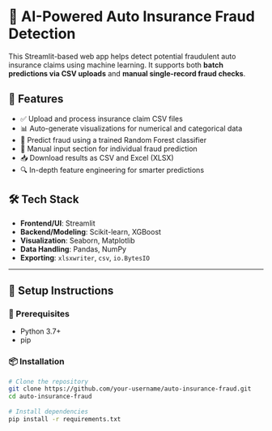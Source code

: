 # 🚗 AI-Powered Auto Insurance Fraud Detection

This Streamlit-based web app helps detect potential fraudulent auto insurance claims using machine learning. It supports both **batch predictions via CSV uploads** and **manual single-record fraud checks**.


## 📌 Features

- ✅ Upload and process insurance claim CSV files
- 📊 Auto-generate visualizations for numerical and categorical data
- 🧠 Predict fraud using a trained Random Forest classifier
- 🧾 Manual input section for individual fraud prediction
- 📥 Download results as CSV and Excel (XLSX)
- 🔍 In-depth feature engineering for smarter predictions


## 🛠️ Tech Stack

- **Frontend/UI**: Streamlit
- **Backend/Modeling**: Scikit-learn, XGBoost
- **Visualization**: Seaborn, Matplotlib
- **Data Handling**: Pandas, NumPy
- **Exporting**: `xlsxwriter`, `csv`, `io.BytesIO`
---

## 🧪 Setup Instructions

### 🔧 Prerequisites

- Python 3.7+
- pip

### 📦 Installation

```bash
# Clone the repository
git clone https://github.com/your-username/auto-insurance-fraud.git
cd auto-insurance-fraud
  
# Install dependencies
pip install -r requirements.txt
